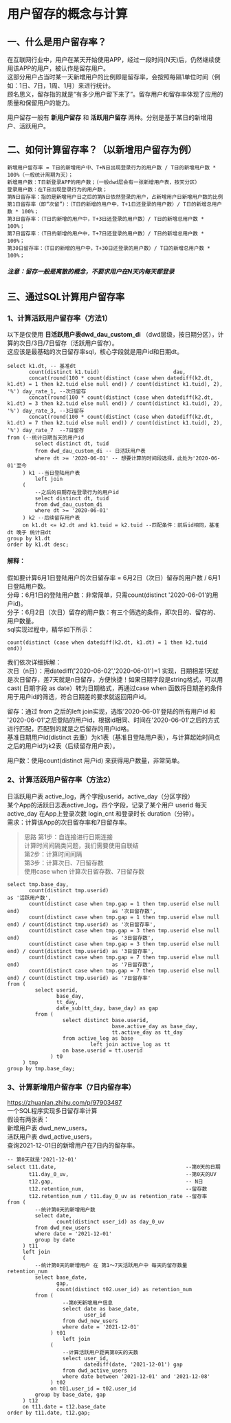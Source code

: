 # 用户留存的概念与计算

## 一、什么是用户留存率？

在互联网行业中，用户在某天开始使用APP，经过一段时间(N天)后，仍然继续使用该APP的用户，被认作是留存用户。   
这部分用户占当时某一天新增用户的比例即是留存率，会按照每隔1单位时间（例如：1日、7日，1周、1月）来进行统计。   
顾名思义，留存指的就是“有多少用户留下来了”。留存用户和留存率体现了应用的质量和保留用户的能力。   

用户留存一般有 **新用户留存** 和 **活跃用户留存** 两种。分别是基于某日的新增用户、活跃用户。

## 二、如何计算留存率？（以新增用户留存为例）
```text
新增用户留存率 = T日的新增用户中、T+N日出现登录行为的用户数 / T日的新增用户数 * 100%（一般统计周期为天）；   
新增用户数：T日新登录APP的用户数；（一般dwd层会有一张新增用户表，按天分区）   
登录用户数：在T日出现登录行为的用户数；   
第N日留存率：指的是新增用户日之后的第N日依然登录的用户，占新增用户日新增用户数的比例   
第1日留存率（即“次留”）：（T日的新增的用户中，T+1日还登录的用户数）/ T日的新增总用户数 * 100%；   
第3日留存率：（T日的新增的用户中，T+3日还登录的用户数）/ T日的新增总用户数 * 100%；   
第7日留存率：（T日的新增的用户中，T+7日还登录的用户数）/ T日的新增总用户数 * 100%；   
第30日留存率：（T日的新增的用户中，T+30日还登录的用户数）/ T日的新增总用户数 * 100%；   
```
###### **注意：留存一般是离散的概念，不要求用户在N天内每天都登录**

## 三、通过SQL计算用户留存率

### 1、计算活跃用户留存率（方法1）
以下是仅使用 **日活跃用户表dwd_dau_custom_di** （dwd层级，按日期分区），计算的次日/3日/7日留存（活跃用户留存）。   
这应该是最基础的次日留存率sql，核心字段就是用户id和日期dt。   
```hql
select k1.dt, -- 基准dt
       count(distinct k1.tuid)                        dau,
       concat(round(100 * count(distinct (case when datediff(k2.dt, k1.dt) = 1 then k2.tuid else null end)) / count(distinct k1.tuid), 2), '%') day_rate_1, --次日留存
       concat(round(100 * count(distinct (case when datediff(k2.dt, k1.dt) = 3 then k2.tuid else null end)) / count(distinct k1.tuid), 2), '%') day_rate_3, --3日留存
       concat(round(100 * count(distinct (case when datediff(k2.dt, k1.dt) = 7 then k2.tuid else null end)) / count(distinct k1.tuid), 2), '%') day_rate_7  --7日留存
from (--统计日期当天的用户id
         select distinct dt, tuid
         from dwd_dau_custom_di -- 日活跃用户表
         where dt >= '2020-06-01' -- 想要计算的时间段选择，此处为'2020-06-01'至今
     ) k1 --当日登陆用户表
         left join
     (
         --之后的日期存在登录行为的用户id
         select distinct dt, tuid
         from dwd_dau_custom_di
         where dt >= '2020-06-01'
     ) k2 --后续留存用户表
     on k1.dt <= k2.dt and k1.tuid = k2.tuid --匹配条件：前后id相同，基准dt 晚于 统计日dt
group by k1.dt
order by k1.dt desc;
```
#### 解释：
假如要计算6月1日登陆用户的次日留存率 = 6月2日（次日）留存的用户数 / 6月1日登陆用户数。     
分母：6月1日的登陆用户数：非常简单，只需count(distinct '2020-06-01'的用户id)。   
分子：6月2日（次日）留存的用户数：有三个筛选的条件，即次日的、留存的、用户数量。  
sql实现过程中，精华如下所示：
```hql
count(distinct (case when datediff(k2.dt, k1.dt) = 1 then k2.tuid end))
```
我们依次详细拆解：   
次日（n日）：用datediff('2020-06-02','2020-06-01')=1 实现，日期相差1天就是次日留存，差7天就是n日留存，方便快捷！如果日期字段是string格式，可以用cast( 日期字段 as date）转为日期格式，再通过case when 函数将日期差的条件用于用户id的筛选，符合日期差的要求就返回用户id。

留存：通过 from 之后的left join实现，选取'2020-06-01'登陆的所有用户id 和 '2020-06-01'之后登陆的用户id，根据id相同、时间在'2020-06-01'之后的方式进行匹配，匹配到的就是之后留存的用户id咯。  
基准日期用户id(distinct 去重）为k1表（基准日登陆用户表），与计算起始时间点之后的用户id为k2表（后续留存用户表）。

用户数：使用count(distinct 用户id) 来获得用户数量，非常简单。


### 2、计算活跃用户留存率（方法2）
日活跃用户表 active_log，两个字段userid，active_day（分区字段）  
某个App的活跃日志表active_log，四个字段，记录了某个用户 userid 每天 active_day 在App上登录次数 login_cnt 和登录时长 duration（分钟）。  
需求：计算该App的次日留存率和7日留存率。
>思路
第1步：自连接进行日期连接  
计算时间间隔类问题，我们需要使用自联结  
>第2步：计算时间间隔    
>第3步：计算次日、7日留存数    
使用case when 计算次日留存数、7日留存数   
```hql
select tmp.base_day,
       count(distinct tmp.userid)                                                                       as '活跃用户数',
       count(distinct case when tmp.gap = 1 then tmp.userid else null end)                              as '次日留存数',
       count(distinct case when tmp.gap = 1 then tmp.userid else null end) / count(distinct tmp.userid) as '次日留存率',
       count(distinct case when tmp.gap = 3 then tmp.userid else null end)                              as '3日留存数',
       count(distinct case when tmp.gap = 3 then tmp.userid else null end) / count(distinct tmp.userid) as '3日留存率',
       count(distinct case when tmp.gap = 7 then tmp.userid else null end)                              as '7日留存数',
       count(distinct case when tmp.gap = 7 then tmp.userid else null end) / count(distinct tmp.userid) as '7日留存率'
from (
         select userid,
                base_day,
                tt_day,
                date_sub(tt_day, base_day) as gap
         from (
                  select distinct base.userid,
                                  base.active_day as base_day,
                                  tt.active_day as tt_day
                  from active_log as base
                           left join active_log as tt
                  on base.userid = tt.userid
              ) t0
     ) tmp
group by tmp.base_day;
```


### 3、计算新增用户留存率（7日内留存率）
https://zhuanlan.zhihu.com/p/97903487  
一个SQL程序实现多日留存率计算  
假设有两张表：  
新增用户表 dwd_new_users，  
活跃用户表 dwd_active_users，     
查询2021-12-01日的新增用户在7日内的留存率。
```hql
-- 第0天就是'2021-12-01'
select t11.date,                                          --第0天的日期
       t11.day_0_uv,                                      --第0天的UV
       t12.gap,                                           -- N日
       t12.retention_num,                                 --留存数
       t12.retention_num / t11.day_0_uv as retention_rate --留存率
from (
         --统计第0天的新增用户数
         select date,
                count(distinct user_id) as day_0_uv
         from dwd_new_users
         where date = '2021-12-01'
         group by date
     ) t11
     left join
     (
         --统计第0天的新增用户 在 第1～7天活跃用户中 每天的留存数量retention_num
         select base_date,
                gap,
                count(distinct t02.user_id) as retention_num
         from (
                  --第0天新增用户信息
                  select date as base_date,
                         user_id
                  from dwd_new_users
                  where date = '2021-12-01'
              ) t01
                  left join
              (
                  --计算活跃用户距离第0天的天数
                  select user_id,
                         datediff(date, '2021-12-01') gap
                  from dwd_active_users
                  where date between '2021-12-01' and '2021-12-08'
              ) t02
              on t01.user_id = t02.user_id
         group by base_date, gap
     ) t12
     on t11.date = t12.base_date
order by t11.date, t12.gap;
```


